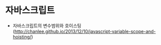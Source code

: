 # 자바스크립트
* 자바스크립트의 변수범위와 호이스팅(http://chanlee.github.io/2013/12/10/javascript-variable-scope-and-hoisting/)
